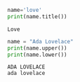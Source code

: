 ```python
name='love'
print(name.title())
```

    Love
    


```python
name = "Ada Lovelace"
print(name.upper())
print(name.lower())
```

    ADA LOVELACE
    ada lovelace
    


```python

```
